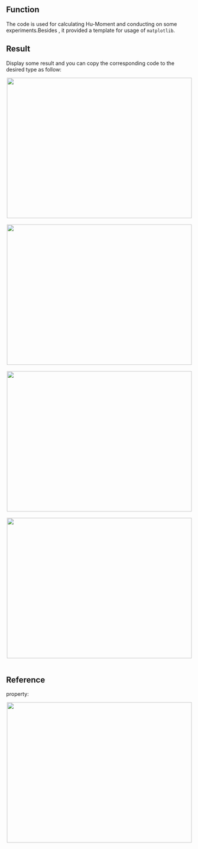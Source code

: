## Function 
The code is used for calculating Hu-Moment and conducting on some experiments.Besides , it provided a template for usage of `matplotlib`.


## Result
Display some result and you can copy the corresponding code to the desired type as follow: 
<div align=center><img width="500" height="380" src="https://github.com/ming71/toolbox/blob/master/matplotlib/4vars.png"/></div><br/>

<div align=center><img width="500" height="380" src="https://github.com/ming71/toolbox/blob/master/matplotlib/crop_3D_8.png"/></div><br/>

<div align=center><img width="500" height="380" src="https://github.com/ming71/toolbox/blob/master/matplotlib/Hu-hist.png"/></div><br/>

<div align=center><img width="500" height="380" src="https://github.com/ming71/toolbox/blob/master/matplotlib/s&r_no_canny.png"/></div><br/>


## Reference
property:
<div align=center><img width="500" height="380" src="https://github.com/ming71/toolbox/blob/master/matplotlib/HuMonent.py"/></div><br/>